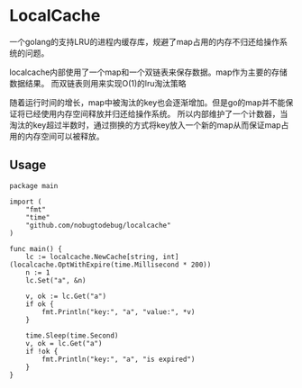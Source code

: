 # LocalCache
一个golang的支持LRU的进程内缓存库，规避了map占用的内存不归还给操作系统的问题。

localcache内部使用了一个map和一个双链表来保存数据。map作为主要的存储数据结果。
而双链表则用来实现O(1)的lru淘汰策略

随着运行时间的增长，map中被淘汰的key也会逐渐增加。但是go的map并不能保证将已经使用内存空间释放并归还给操作系统。
所以内部维护了一个计数器，当淘汰的key超过半数时，通过捯换的方式将key放入一个新的map从而保证map占用的内存空间可以被释放。

## Usage

```
package main

import (
    "fmt"
    "time"
    "github.com/nobugtodebug/localcache"
)

func main() {
    lc := localcache.NewCache[string, int](localcache.OptWithExpire(time.Millisecond * 200))
    n := 1
    lc.Set("a", &n)

    v, ok := lc.Get("a")
    if ok {
        fmt.Println("key:", "a", "value:", *v)
    }

    time.Sleep(time.Second)
    v, ok = lc.Get("a")
    if !ok {
        fmt.Println("key:", "a", "is expired")
    }
}
```